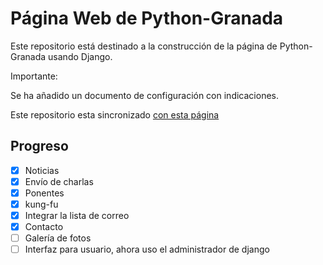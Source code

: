 # Página Web de Python-Granada

Este repositorio está destinado a la construcción de la página de Python-Granada usando Django.

Importante:

Se ha añadido un documento de configuración con indicaciones.

Este repositorio esta sincronizado [con esta página](http://python-granada.es)

## Progreso
- [x] Noticias
- [x] Envío de charlas
- [x] Ponentes
- [x] kung-fu
- [x] Integrar la lista de correo
- [x] Contacto  
- [ ] Galería de fotos
- [ ] Interfaz para usuario, ahora uso el administrador de django

